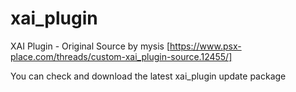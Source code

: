 # xai_plugin
XAI Plugin - Original Source by mysis [https://www.psx-place.com/threads/custom-xai_plugin-source.12455/]

You can check and download the latest xai_plugin update package
